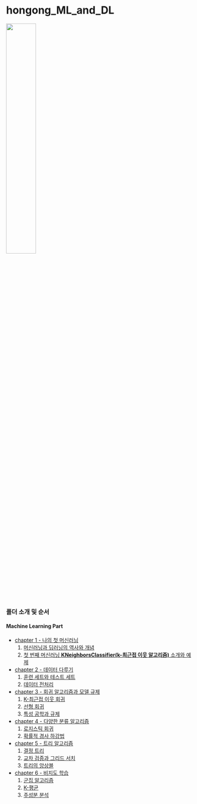# hongong_ML_and_DL

<img src="https://user-images.githubusercontent.com/80456601/131448592-21afcb85-2387-42fa-849f-a978d45cf558.png" width="40%" height="40%"/>

### 폴더 소개 및 순서
#### Machine Learning Part
- [chapter 1 - 나의 첫 머신러닝](https://github.com/Ki-Sung/hongong_ML_and_DL/tree/chap1)
  1) [머신러닝과 딥러닝의 역사와 개념](https://nbviewer.jupyter.org/github/Ki-Sung/hongong_ML_and_DL/blob/chap1/01_Machin_Learning_and_Deep_Learning.ipynb)
  2) [첫 번째 머신러닝 **KNeighborsClassifier(k-최근접 이웃 알고리즘)** 소개와 예제](https://nbviewer.jupyter.org/github/Ki-Sung/hongong_ML_and_DL/blob/chap1/02_market_and_machine_learning.ipynb)
- [chapter 2 - 데이터 다루기](https://github.com/Ki-Sung/hongong_ML_and_DL/tree/chap2)
  1) [훈련 세트와 테스트 세트](https://nbviewer.jupyter.org/github/Ki-Sung/hongong_ML_and_DL/blob/chap2/2-1_training_set_and_test_set.ipynb)
  2) [데이터 전처리](https://nbviewer.jupyter.org/github/Ki-Sung/hongong_ML_and_DL/blob/chap2/2-2_preprocessing_dataset.ipynb)
- [chapter 3 - 회귀 알고리즘과 모델 규제](https://github.com/Ki-Sung/hongong_ML_and_DL/tree/chap3)
  1) [K-최근접 이웃 회귀](https://nbviewer.jupyter.org/github/Ki-Sung/hongong_ML_and_DL/blob/chap3/3-1_KNeighborsRegressor.ipynb)
  2) [선형 회귀](https://nbviewer.jupyter.org/github/Ki-Sung/hongong_ML_and_DL/blob/main/chapter_3/3-2_LinearRegression.ipynb)
  3) [특성 공학과 규제](https://nbviewer.jupyter.org/github/Ki-Sung/hongong_ML_and_DL/blob/main/chapter_3/3-3_Feature_Engineering_and_Regularization.ipynb)
- [chapter 4 - 다양한 분류 알고리즘](https://github.com/Ki-Sung/hongong_ML_and_DL/tree/chap4)
  1) [로지스틱 회귀](https://nbviewer.jupyter.org/github/Ki-Sung/hongong_ML_and_DL/blob/chap4/4-1_Logistic_Regression.ipynb)
  2) [확률적 경사 하강법](https://nbviewer.jupyter.org/github/Ki-Sung/hongong_ML_and_DL/blob/main/chapter_4/4-2_Stochastic%20Gradient%20Descent.ipynb)
- [chapter 5 - 트리 알고리즘](https://github.com/Ki-Sung/hongong_ML_and_DL/tree/chap5)
  1) [결정 트리](https://nbviewer.jupyter.org/github/Ki-Sung/hongong_ML_and_DL/blob/chap5/5-1_decision_tree.ipynb) 
  2) [교차 검증과 그리드 서치](https://nbviewer.jupyter.org/github/Ki-Sung/hongong_ML_and_DL/blob/main/chapter_5/5-2_Cross_Validation_and_Grid_search.ipynb)
  3) [트리의 앙상블](https://nbviewer.jupyter.org/github/Ki-Sung/hongong_ML_and_DL/blob/main/chapter_5/5-3_Tree_Ensemble.ipynb)
- [chapter 6 - 비지도 학습](https://github.com/Ki-Sung/hongong_ML_and_DL/tree/chap6)
  1) [군집 알고리즘](https://nbviewer.org/github/Ki-Sung/hongong_ML_and_DL/blob/chap6/6_1_Clustering_Algorithm.ipynb) 
  2) [K-평균](https://nbviewer.org/github/Ki-Sung/hongong_ML_and_DL/blob/main/chapter_6/6_2_K_Means.ipynb)
  3) [주성분 분석](https://nbviewer.org/github/Ki-Sung/hongong_ML_and_DL/blob/main/chapter_6/6_3_PCA%28Principal_Component_Analysis%29.ipynb)
